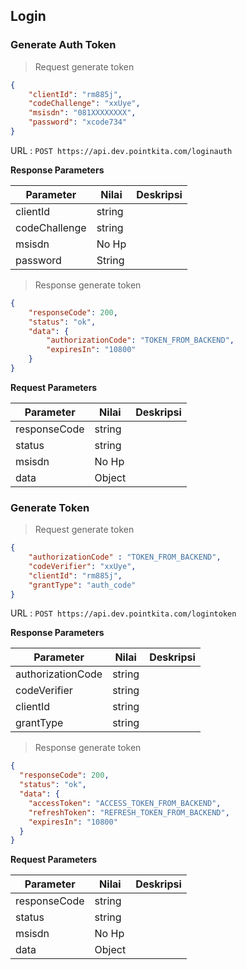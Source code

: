 ## Login

### Generate Auth Token

> Request generate token

```json
{   
    "clientId": "rm885j",
    "codeChallenge": "xxUye",
    "msisdn": "081XXXXXXXX",
    "password": "xcode734"
}
```

URL : `POST https://api.dev.pointkita.com/loginauth`

**Response Parameters**

Parameter | Nilai | Deskripsi
----------|-------|-----------
clientId| string |
codeChallenge| string |
msisdn| No Hp |
password| String | 

> Response generate token

```json
{
    "responseCode": 200,
    "status": "ok",
    "data": {
        "authorizationCode": "TOKEN_FROM_BACKEND",
        "expiresIn": "10800"
    }
}
```
**Request Parameters**

Parameter | Nilai | Deskripsi
----------|-------|-----------
responseCode| string |
status| string |
msisdn| No Hp |
data| Object | 

### Generate Token

> Request generate token

```json
{   
    "authorizationCode" : "TOKEN_FROM_BACKEND",
    "codeVerifier": "xxUye",
    "clientId": "rm885j",
    "grantType": "auth_code"
}
```

URL : `POST https://api.dev.pointkita.com/logintoken`

**Response Parameters**

Parameter | Nilai | Deskripsi
----------|-------|-----------
authorizationCode| string |
codeVerifier| string |
clientId| string |
grantType| string | 

> Response generate token

```json
{
  "responseCode": 200,
  "status": "ok",
  "data": {
    "accessToken": "ACCESS_TOKEN_FROM_BACKEND",
    "refreshToken": "REFRESH_TOKEN_FROM_BACKEND",
    "expiresIn": "10800"
  }
}
```
**Request Parameters**

Parameter | Nilai | Deskripsi
----------|-------|-----------
responseCode| string |
status| string |
msisdn| No Hp |
data| Object | 



